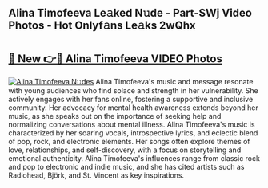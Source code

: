 ## Alina Timofeeva Le𝚊ked N𝚞de - Part-SWj Video Photos - Hot Onlyf𝚊ns Le𝚊ks 2wQhx

# <h2><a href="http://ac51877.deff.icu/?id=Alina+Timofeeva">🔗 New 👉🔴 Alina Timofeeva VIDEO Photos</a></h2>

[![Alina Timofeeva N𝚞des](https://i.imgur.com/rIISA9y.gif)](http://ac51877.deff.icu/?id=Alina+Timofeeva)
Alina Timofeeva's music and message resonate with young audiences who find solace and strength in her vulnerability. She actively engages with her fans online, fostering a supportive and inclusive community. Her advocacy for mental health awareness extends beyond her music, as she speaks out on the importance of seeking help and normalizing conversations about mental illness. Alina Timofeeva's music is characterized by her soaring vocals, introspective lyrics, and eclectic blend of pop, rock, and electronic elements. Her songs often explore themes of love, relationships, and self-discovery, with a focus on storytelling and emotional authenticity. Alina Timofeeva's influences range from classic rock and pop to electronic and indie music, and she has cited artists such as Radiohead, Björk, and St. Vincent as key inspirations.
